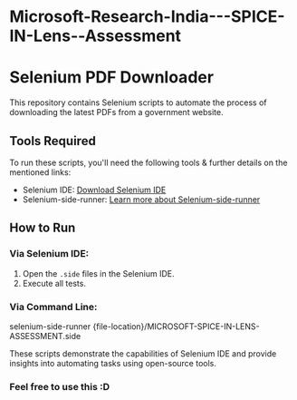 # Microsoft-Research-India---SPICE-IN-Lens--Assessment

# Selenium PDF Downloader

This repository contains Selenium scripts to automate the process of downloading the latest PDFs from a government website.

## Tools Required

To run these scripts, you'll need the following tools & further details on the mentioned links:

- Selenium IDE: [Download Selenium IDE](https://www.selenium.dev/selenium-ide/)
- Selenium-side-runner: [Learn more about Selenium-side-runner](https://www.seleniumhq.org/selenium-ide/docs/en/introduction/command-line-runner/)

## How to Run

### Via Selenium IDE:

1. Open the `.side` files in the Selenium IDE.
2. Execute all tests.

### Via Command Line:

selenium-side-runner {file-location}/MICROSOFT-SPICE-IN-LENS-ASSESSMENT.side

These scripts demonstrate the capabilities of Selenium IDE and provide insights into automating tasks using open-source tools.


### Feel free to use this :D
